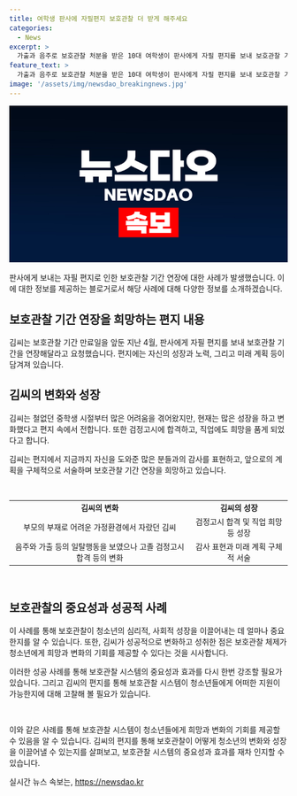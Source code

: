 ```yaml
---
title: 여학생 판사에 자필편지 보호관찰 더 받게 해주세요
categories:
  - News
excerpt: >
  가출과 음주로 보호관찰 처분을 받은 10대 여학생이 판사에게 자필 편지를 보내 보호관찰 기간을 연장해달라고 요구했다. 꾸준히 노력하여 성숙한 모습을 보이고, 검정고시 합격 및 원하는 직업 희망까지 언급했다. 어려운 가정환경에서 자랐으나 보호관찰소의 지원을 통해 안정적인 삶으로 변모하고, 앞으로의 미래를 준비하겠다고 다짐했다. 보호관찰소 관계자는 청소년들의 성장을 위해 최선을 다할 것이라며 말했다.
feature_text: >
  가출과 음주로 보호관찰 처분을 받은 10대 여학생이 판사에게 자필 편지를 보내 보호관찰 기간을 연장해달라고 요구했다. 꾸준히 노력하여 성숙한 모습을 보이고, 검정고시 합격 및 원하는 직업 희망까지 언급했다. 어려운 가정환경에서 자랐으나 보호관찰소의 지원을 통해 안정적인 삶으로 변모하고, 앞으로의 미래를 준비하겠다고 다짐했다. 보호관찰소 관계자는 청소년들의 성장을 위해 최선을 다할 것이라며 말했다.
image: '/assets/img/newsdao_breakingnews.jpg'
---
```


<p><img src="/assets/img/newsdao_breakingnews.jpg" alt="bookingtag 속보" /></p>

<p>판사에게 보내는 자필 편지로 인한 보호관찰 기간 연장에 대한 사례가 발생했습니다. 이에 대한 정보를 제공하는 블로거로서 해당 사례에 대해 다양한 정보를 소개하겠습니다.</p>

<h2 data-ke-size="size26">보호관찰 기간 연장을 희망하는 편지 내용</h2>

<p>김씨는 보호관찰 기간 만료일을 앞둔 지난 4월, 판사에게 자필 편지를 보내 보호관찰 기간을 연장해달라고 요청했습니다. 편지에는 자신의 성장과 노력, 그리고 미래 계획 등이 담겨져 있습니다.</p>

<h2 data-ke-size="size26">김씨의 변화와 성장</h2>

<p>김씨는 철없던 중학생 시절부터 많은 어려움을 겪어왔지만, 현재는 많은 성장을 하고 변화했다고 편지 속에서 전합니다. 또한 검정고시에 합격하고, 직업에도 희망을 품게 되었다고 합니다.</p>

<p>김씨는 편지에서 지금까지 자신을 도와준 많은 분들과의 감사를 표현하고, 앞으로의 계획을 구체적으로 서술하며 보호관찰 기간 연장을 희망하고 있습니다.</p>

<p data-ke-size="size16">&nbsp;</p>

<table>
   <tbody>
      <tr>
         <td style="text-align: center; height: 17px;"><b>김씨의 변화</b></td>
         <td style="text-align: center; height: 17px;"><b>김씨의 성장</b></td>
      </tr>
      <tr>
         <td style="text-align: center; height: 17px;">부모의 부재로 어려운 가정환경에서 자랐던 김씨</td>
         <td style="text-align: center; height: 17px;">검정고시 합격 및 직업 희망 등 성장</td>
      </tr>
      <tr>
         <td style="text-align: center; height: 17px;">음주와 가출 등의 일탈행동을 보였으나 고졸 검정고시 합격 등의 변화</td>
         <td style="text-align: center; height: 17px;">감사 표현과 미래 계획 구체적 서술</td>
      </tr>
   </tbody>
</table>

<p data-ke-size="size16">&nbsp;</p>

<h2 data-ke-size="size26">보호관찰의 중요성과 성공적 사례</h2>

<p>이 사례를 통해 보호관찰이 청소년의 심리적, 사회적 성장을 이끌어내는 데 얼마나 중요한지를 알 수 있습니다. 또한, 김씨가 성공적으로 변화하고 성취한 점은 보호관찰 체제가 청소년에게 희망과 변화의 기회를 제공할 수 있다는 것을 시사합니다.</p>

<p>이러한 성공 사례를 통해 보호관찰 시스템의 중요성과 효과를 다시 한번 강조할 필요가 있습니다. 그리고 김씨의 편지를 통해 보호관찰 시스템이 청소년들에게 어떠한 지원이 가능한지에 대해 고찰해 볼 필요가 있습니다.</p>

<p data-ke-size="size16">&nbsp;</p>

<p>이와 같은 사례를 통해 보호관찰 시스템이 청소년들에게 희망과 변화의 기회를 제공할 수 있음을 알 수 있습니다. 김씨의 편지를 통해 보호관찰이 어떻게 청소년의 변화와 성장을 이끌어낼 수 있는지를 살펴보고, 보호관찰 시스템의 중요성과 효과를 재차 인지할 수 있습니다.</p>
실시간 뉴스 속보는, <a href="https://newsdao.kr" rel="dofollow">https://newsdao.kr</a>


